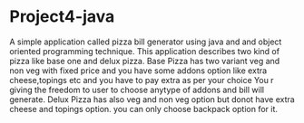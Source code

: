 # Project4-java
A simple application called pizza bill generator using java and and object oriented programming technique.
This  application describes two kind of pizza like base one and delux pizza. Base Pizza  has two variant veg and non veg with fixed price and you have some addons option like extra cheese,topings etc and you have to pay extra as per your choice You r giving the freedom to user to choose anytype of addons and bill will generate.
Delux Pizza  has also veg and non veg option but donot have extra cheese and topings option. you can only choose backpack option for it.
